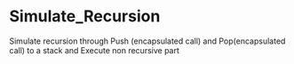 # Simulate_Recursion
Simulate recursion through Push (encapsulated call) and Pop(encapsulated call) to a stack and Execute non recursive part
